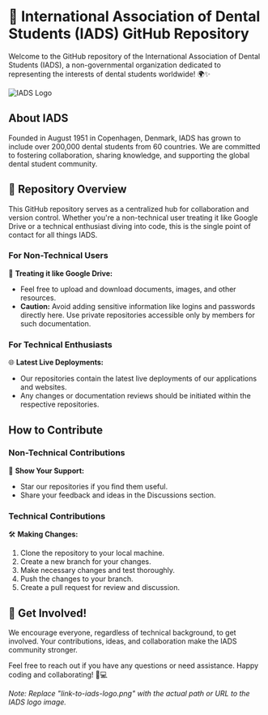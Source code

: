 # 🦷 International Association of Dental Students (IADS) GitHub Repository

Welcome to the GitHub repository of the International Association of Dental Students (IADS), a non-governmental organization dedicated to representing the interests of dental students worldwide! 🌍✨

![IADS Logo](link-to-iads-logo.png)

## About IADS
Founded in August 1951 in Copenhagen, Denmark, IADS has grown to include over 200,000 dental students from 60 countries. We are committed to fostering collaboration, sharing knowledge, and supporting the global dental student community.

## 🚀 Repository Overview

This GitHub repository serves as a centralized hub for collaboration and version control. Whether you're a non-technical user treating it like Google Drive or a technical enthusiast diving into code, this is the single point of contact for all things IADS.

### For Non-Technical Users

📂 **Treating it like Google Drive:**
- Feel free to upload and download documents, images, and other resources.
- **Caution:** Avoid adding sensitive information like logins and passwords directly here. Use private repositories accessible only by members for such documentation.

### For Technical Enthusiasts

🌐 **Latest Live Deployments:**
- Our repositories contain the latest live deployments of our applications and websites.
- Any changes or documentation reviews should be initiated within the respective repositories.

## How to Contribute

### Non-Technical Contributions

🌟 **Show Your Support:**
- Star our repositories if you find them useful.
- Share your feedback and ideas in the Discussions section.

### Technical Contributions

🛠 **Making Changes:**
1. Clone the repository to your local machine.
2. Create a new branch for your changes.
3. Make necessary changes and test thoroughly.
4. Push the changes to your branch.
5. Create a pull request for review and discussion.

## 🤝 Get Involved!

We encourage everyone, regardless of technical background, to get involved. Your contributions, ideas, and collaboration make the IADS community stronger.

Feel free to reach out if you have any questions or need assistance. Happy coding and collaborating! 🦷💻

*Note: Replace "link-to-iads-logo.png" with the actual path or URL to the IADS logo image.*
